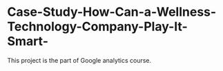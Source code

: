 # Case-Study-How-Can-a-Wellness-Technology-Company-Play-It-Smart-
This project is the part of Google analytics course.
